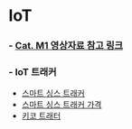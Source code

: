 # IoT

### - [Cat. M1 영상자료 참고 링크](https://www.g.camp/659)  
### - IoT 트래커  
 * [스마트 싱스 트래커](https://www.samsung.com/sec/mobile-accessories/smartthings-tracker-v110/SM-V110SZWASKC/)  
 * [스마트 싱스 트래커 가격](http://scimonitors.com/skt%EC%8A%A4%EB%A7%88%ED%8A%B8%EC%8B%B1%EC%8A%A4-%ED%8A%B8%EB%9E%98%EC%BB%A4-iot-%EC%A0%84%EC%9A%A9%EB%A7%9D%EC%9C%BC%EB%A1%9C-%EC%95%84%EC%9D%B4-%EB%B0%98%EB%A0%A4%EB%8F%99%EB%AC%BC/)  
 * [키코 트래터](http://www.11st.co.kr/products/2148052345?utm_medium=%EA%B2%80%EC%83%89&gclid=EAIaIQobChMI2v-Gsamg7gIVEgRgCh2rlAtvEAYYASABEgJfOvD_BwE&utm_source=%EA%B5%AC%EA%B8%80_PC_S_%EC%87%BC%ED%95%91&utm_campaign=%EA%B5%AC%EA%B8%80%EC%87%BC%ED%95%91PC+%EC%B6%94%EA%B0%80%EC%9E%91%EC%97%85&utm_term=)  
